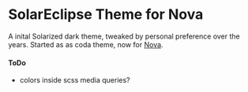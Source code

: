 # SolarEclipse Theme for Nova

A inital Solarized dark theme, tweaked by personal preference over the years. Started as as coda theme, now for [Nova](https://panic.com/nova).


#### ToDo
* colors inside scss media queries?

